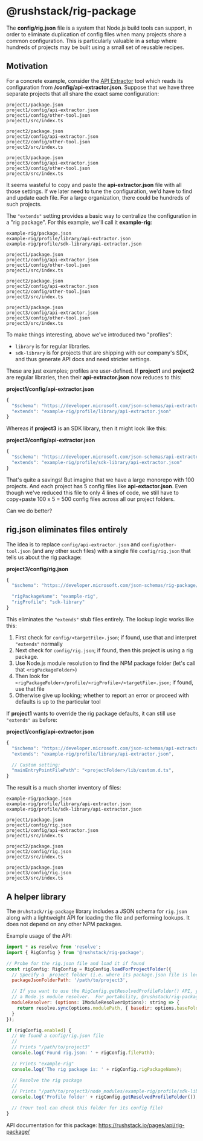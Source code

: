 # @rushstack/rig-package

The **config/rig.json** file is a system that Node.js build tools can support, in order to eliminate
duplication of config files when many projects share a common configuration.  This is particularly valuable
in a setup where hundreds of projects may be built using a small set of reusable recipes.

## Motivation

For a concrete example, consider the [API Extractor](https://api-extractor.com/) tool which reads its
configuration from **<projectFolder>/config/api-extractor.json**.  Suppose that we have three separate projects
that all share the exact same configuration:

```
project1/package.json
project1/config/api-extractor.json
project1/config/other-tool.json
project1/src/index.ts

project2/package.json
project2/config/api-extractor.json
project2/config/other-tool.json
project2/src/index.ts

project3/package.json
project3/config/api-extractor.json
project3/config/other-tool.json
project3/src/index.ts
```

It seems wasteful to copy and paste the **api-extractor.json** file with all those settings.  If we later need
to tune the configuration, we'd have to find and update each file.  For a large organization, there could be
hundreds of such projects.

The `"extends"` setting provides a basic way to centralize the configuration in a "rig package".  For this example,
we'll call it **example-rig**:

```
example-rig/package.json
example-rig/profile/library/api-extractor.json
example-rig/profile/sdk-library/api-extractor.json

project1/package.json
project1/config/api-extractor.json
project1/config/other-tool.json
project1/src/index.ts

project2/package.json
project2/config/api-extractor.json
project2/config/other-tool.json
project2/src/index.ts

project3/package.json
project3/config/api-extractor.json
project3/config/other-tool.json
project3/src/index.ts
```

To make things interesting, above we've introduced two "profiles":

- `library` is for regular libraries.
- `sdk-library` is for projects that are shipping with our company's SDK, and thus generate API docs and
need stricter settings.

These are just examples; profiles are user-defined.  If **project1** and **project2** are regular libraries,
then their **api-extractor.json** now reduces to this:

**project1/config/api-extractor.json**
```js
{
  "$schema": "https://developer.microsoft.com/json-schemas/api-extractor/v7/api-extractor.schema.json",
  "extends": "example-rig/profile/library/api-extractor.json"
}
```

Whereas if **project3** is an SDK library, then it might look like this:

**project3/config/api-extractor.json**
```js
{
  "$schema": "https://developer.microsoft.com/json-schemas/api-extractor/v7/api-extractor.schema.json",
  "extends": "example-rig/profile/sdk-library/api-extractor.json"
}
```

That's quite a savings!  But imagine that we have a large monorepo with 100 projects.  And each project
has 5 config files like **api-extactor.json**.  Even though we've reduced this file to only 4 lines of code,
we still have to copy+paste 100 x 5 = 500 config files across all our project folders.

Can we do better?


## rig.json eliminates files entirely

The idea is to replace `config/api-extractor.json` and `config/other-tool.json` (and any other such files)
with a single file `config/rig.json` that tells us about the rig package:

**project3/config/rig.json**
```js
{
  "$schema": "https://developer.microsoft.com/json-schemas/rig-package/rig.schema.json",

  "rigPackageName": "example-rig",
  "rigProfile": "sdk-library"
}
```

This eliminates the `"extends"` stub files entirely.  The lookup logic works like this:

1. First check for `config/<targetFile>.json`; if found, use that and interpret `"extends"` normally
2. Next check for `config/rig.json`; if found, then this project is using a rig package.
3. Use Node.js module resolution to find the NPM package folder (let's call that `<rigPackageFolder>`)
4. Then look for `<rigPackageFolder>/profile/<rigProfile>/<targetFile>.json`; if found, use that file
5. Otherwise give up looking; whether to report an error or proceed with defaults is up to the particular tool

If **project1** wants to override the rig package defaults, it can still use `"extends"` as before:

**project1/config/api-extractor.json**
```js
{
  "$schema": "https://developer.microsoft.com/json-schemas/api-extractor/v7/api-extractor.schema.json",
  "extends": "example-rig/profile/library/api-extractor.json",

  // Custom setting:
  "mainEntryPointFilePath": "<projectFolder>/lib/custom.d.ts",
}
```

The result is a much shorter inventory of files:

```
example-rig/package.json
example-rig/profile/library/api-extractor.json
example-rig/profile/sdk-library/api-extractor.json

project1/package.json
project1/config/rig.json
project1/config/api-extractor.json
project1/src/index.ts

project2/package.json
project2/config/rig.json
project2/src/index.ts

project3/package.json
project3/config/rig.json
project3/src/index.ts
```

## A helper library

The `@ruhstack/rig-package` library includes a JSON schema for `rig.json` along with a lightweight API for
loading the file and performing lookups.  It does not depend on any other NPM packages.

Example usage of the API:

```js
import * as resolve from 'resolve';
import { RigConfig } from '@rushstack/rig-package';

// Probe for the rig.json file and load it if found
const rigConfig: RigConfig = RigConfig.loadForProjectFolder({
  // Specify a  project folder (i.e. where its package.json file is located)
  packageJsonFolderPath: '/path/to/project3',

  // If you want to use the RigConfig.getResolvedProfileFolder() API, you need to provide
  // a Node.js module resolver.  For portability, @rushstack/rig-package does not depend on one.
  moduleResolver: (options: IModuleResolverOptions): string => {
    return resolve.sync(options.modulePath, { basedir: options.baseFolderPath });
  }
});

if (rigConfig.enabled) {
  // We found a config/rig.json file
  //
  // Prints "/path/to/project3"
  console.log('Found rig.json: ' + rigConfig.filePath);

  // Prints "example-rig"
  console.log('The rig package is: ' + rigConfig.rigPackageName);

  // Resolve the rig package
  //
  // Prints "/path/to/project3/node_modules/example-rig/profile/sdk-library"
  console.log('Profile folder' + rigConfig.getResolvedProfileFolder());

  // (Your tool can check this folder for its config file)
}
```


API documentation for this package: https://rushstack.io/pages/api/rig-package/
